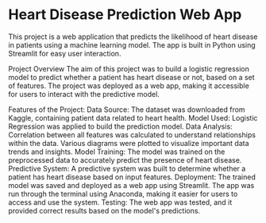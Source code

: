 # Heart Disease Prediction Web App

This project is a web application that predicts the likelihood of heart disease in patients using a machine learning model. The app is built in Python using Streamlit for easy user interaction.

Project Overview
The aim of this project was to build a logistic regression model to predict whether a patient has heart disease or not, based on a set of features. The project was deployed as a web app, making it accessible for users to interact with the predictive model.

Features of the Project:
Data Source: The dataset was downloaded from Kaggle, containing patient data related to heart health.
Model Used: Logistic Regression was applied to build the prediction model.
Data Analysis:
Correlation between all features was calculated to understand relationships within the data.
Various diagrams were plotted to visualize important data trends and insights.
Model Training: The model was trained on the preprocessed data to accurately predict the presence of heart disease.
Predictive System: A predictive system was built to determine whether a patient has heart disease based on input features.
Deployment:
The trained model was saved and deployed as a web app using Streamlit.
The app was run through the terminal using Anaconda, making it easier for users to access and use the system.
Testing: The web app was tested, and it provided correct results based on the model's predictions.
